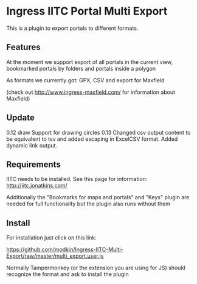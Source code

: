 # Ingress IITC Portal Multi Export
This is a plugin to export portals to different formats.

## Features
At the moment we support export of all portals in the current view, bookmarked portals by folders and portals inside a polygon

As formats we currently got: GPX, CSV and export for Maxfield

(check out http://www.ingress-maxfield.com/ for information about Maxfield)

## Update
0.12 draw Support for drawing circles
0.13 Changed csv output content to be equivalent to tsv and added escaping in ExcelCSV format.
     Added dynamic link output.

## Requirements
IITC needs to be installed. See this page for information: http://iitc.jonatkins.com/

Additionally the "Bookmarks for maps and portals" and "Keys" plugin are needed for full functionality but the plugin also runs without them

## Install
For installation just click on this link:

https://github.com/modkin/Ingress-IITC-Multi-Export/raw/master/multi_export.user.js

Normally Tampermonkey (or the extension you are using for JS) should recognize the format and ask to install the plugin
